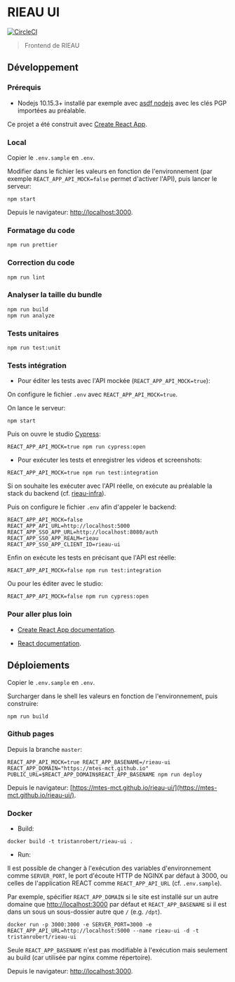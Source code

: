 # RIEAU UI
[![CircleCI](https://circleci.com/gh/MTES-MCT/rieau-ui/tree/master.svg?style=svg)](https://circleci.com/gh/MTES-MCT/rieau-ui/tree/master)

> Frontend de RIEAU

## Développement

### Prérequis

* Nodejs 10.15.3+ installé par exemple avec [asdf nodejs](https://github.com/asdf-vm/asdf-nodejs) avec les clés PGP importées au préalable.

Ce projet a été construit avec [Create React App](https://github.com/facebook/create-react-app).

### Local

Copier le `.env.sample` en `.env`.


Modifier dans le fichier les valeurs en fonction de l'environnement (par exemple `REACT_APP_API_MOCK=false` permet d'activer l'API), puis lancer le serveur:

```
npm start
```

Depuis le navigateur: [http://localhost:3000](http://localhost:3000).

### Formatage du code

```
npm run prettier
```

### Correction du code

```
npm run lint
```

### Analyser la taille du bundle

```
npm run build
npm run analyze
```

### Tests unitaires

```
npm run test:unit
```

### Tests intégration

* Pour éditer les tests avec l'API mockée (`REACT_APP_API_MOCK=true`):

On configure le fichier `.env` avec `REACT_APP_API_MOCK=true`.

On lance le serveur:

```
npm start
```

Puis on ouvre le studio [Cypress](https://cypress.io):

```
REACT_APP_API_MOCK=true npm run cypress:open
```

* Pour exécuter les tests et enregistrer les videos et screenshots:

```
REACT_APP_API_MOCK=true npm run test:integration
```

Si on souhaite les exécuter avec l'API réelle, on exécute au préalable la stack du backend (cf. [rieau-infra](https://github.com/MTES-MCT/rieau-infra/blob/master/README.md)).

Puis on configure le fichier `.env` afin d'appeler le backend: 

```
REACT_APP_API_MOCK=false
REACT_APP_API_URL=http://localhost:5000
REACT_APP_SSO_APP_URL=http://localhost:8080/auth
REACT_APP_SSO_APP_REALM=rieau
REACT_APP_SSO_APP_CLIENT_ID=rieau-ui
```

Enfin on exécute les tests en précisant que l'API est réelle:

```
REACT_APP_API_MOCK=false npm run test:integration
```

Ou pour les éditer avec le studio: 

```
REACT_APP_API_MOCK=false npm run cypress:open
```

### Pour aller plus loin

* [Create React App documentation](https://facebook.github.io/create-react-app/docs/getting-started).

* [React documentation](https://reactjs.org/).

## Déploiements

Copier le `.env.sample` en `.env`.

Surcharger dans le shell les valeurs en fonction de l'environnement, puis construire:

```
npm run build
```

### Github pages

Depuis la branche `master`:

```
REACT_APP_API_MOCK=true REACT_APP_BASENAME=/rieau-ui REACT_APP_DOMAIN="https://mtes-mct.github.io" PUBLIC_URL=$REACT_APP_DOMAIN$REACT_APP_BASENAME npm run deploy
```

Depuis le navigateur: [https://mtes-mct.github.io/rieau-ui/](https://mtes-mct.github.io/rieau-ui/).

### Docker

* Build:

```
docker build -t tristanrobert/rieau-ui .
```

* Run:

Il est possible de changer à l'exécution des variables d'environnement comme `SERVER_PORT`, le port d'écoute HTTP de NGINX par défaut à 3000, ou celles de l'application REACT comme `REACT_APP_API_URL` (cf. `.env.sample`).

Par exemple, spécifier `REACT_APP_DOMAIN` si le site est installé sur un autre domaine que [http://localhost:3000](http://localhost:3000) par défaut et `REACT_APP_BASENAME` si il est dans un sous un sous-dossier autre que `/` (e.g. `/dpt`).

```
docker run -p 3000:3000 -e SERVER_PORT=3000 -e REACT_APP_API_URL=http://localhost:5000 --name rieau-ui -d -t tristanrobert/rieau-ui
```

Seule `REACT_APP_BASENAME` n'est pas modifiable à l'exécution mais seulement au build (car utilisée par nginx comme répertoire).

Depuis le navigateur: [http://localhost:3000](http://localhost:3000).
